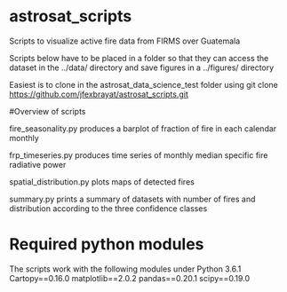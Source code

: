 # astrosat_scripts
Scripts to visualize active fire data from FIRMS over Guatemala

Scripts below have to be placed in a folder so that they can access the
dataset in the ../data/ directory and save figures in a ../figures/ directory

Easiest is to clone in the astrosat_data_science_test folder using
git clone https://github.com/jfexbrayat/astrosat_scripts.git

#Overview of scripts

fire_seasonality.py
produces a barplot of fraction of fire in each calendar monthly

frp_timeseries.py
produces time series of monthly median specific fire radiative power

spatial_distribution.py
plots maps of detected fires

summary.py
prints a summary of datasets with number of fires and distribution according to
the three confidence classes

# Required python modules

The scripts work with the following modules under Python 3.6.1
Cartopy==0.16.0
matplotlib==2.0.2
pandas==0.20.1
scipy==0.19.0

